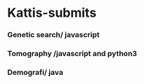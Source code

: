 # Kattis-submits
### Genetic search/ javascript
### Tomography /javascript and python3
### Demografi/ java 


